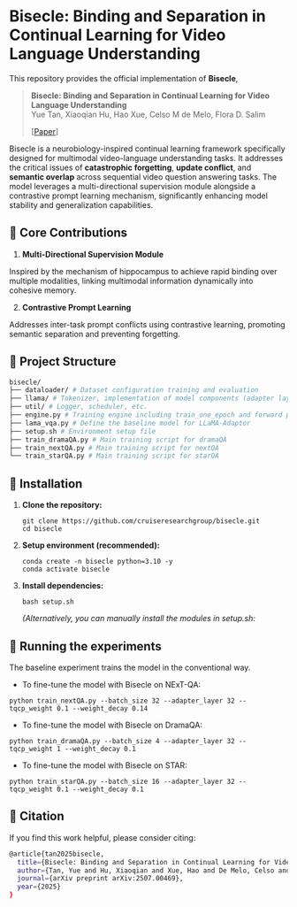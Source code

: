 # Bisecle: Binding and Separation in Continual Learning for Video Language Understanding

This repository provides the official implementation of **Bisecle**,

> **Bisecle: Binding and Separation in Continual Learning for Video Language Understanding**  
> Yue Tan, Xiaoqian Hu, Hao Xue, Celso M de Melo, Flora D. Salim 
> <!-- > **NeurIPS**, 2025   -->
> [[Paper](https://arxiv.org/pdf/2507.00469)]

Bisecle is a neurobiology-inspired continual learning framework specifically designed for multimodal video-language understanding tasks. It addresses the critical issues of **catastrophic forgetting**, **update conflict**, and **semantic overlap** across sequential video question answering tasks. The model leverages a multi-directional supervision module alongside a contrastive prompt learning mechanism, significantly enhancing model stability and generalization capabilities.


## 🧠 Core Contributions
1. **Multi-Directional Supervision Module**

Inspired by the mechanism of hippocampus to achieve rapid binding over multiple modalities, linking multimodal information dynamically into cohesive memory.

2. **Contrastive Prompt Learning**

Addresses inter-task prompt conflicts using contrastive learning, promoting semantic separation and preventing forgetting.



## 📁 Project Structure
```bash
bisecle/
├── dataloader/ # Dataset configuration training and evaluation
├── llama/ # Tokenizer, implementation of model components (adapter layers, prompts, CL modules), model forward pass
├── util/ # Logger, scheduler, etc.
├── engine.py # Training engine including train_one_epoch and forward pass logic
├── lama_vqa.py # Define the baseline model for LLaMA-Adaptor
├── setup.sh # Environment setup file
├── train_dramaQA.py # Main training script for dramaQA
├── train_nextQA.py # Main training script for nextQA
└── train_starQA.py # Main training script for starQA
```

## 🔧 Installation

1. **Clone the repository:**

    ```
    git clone https://github.com/cruiseresearchgroup/bisecle.git
    cd bisecle
    ```

2. **Setup environment (recommended):**

    ```
    conda create -n bisecle python=3.10 -y
    conda activate bisecle
    ```

3. **Install dependencies:**

    ```
    bash setup.sh
    ```

    *(Alternatively, you can manually install the modules in setup.sh:*
    
    
## 🔧 Running the experiments


The baseline experiment trains the model in the conventional way.

* To fine-tune the model with Bisecle on NExT-QA:
```
python train_nextQA.py --batch_size 32 --adapter_layer 32 --tqcp_weight 0.1 --weight_decay 0.14
```
* To fine-tune the model with Bisecle on DramaQA:
```
python train_dramaQA.py --batch_size 4 --adapter_layer 32 --tqcp_weight 1 --weight_decay 0.1
```
* To fine-tune the model with Bisecle on STAR:
```
python train_starQA.py --batch_size 16 --adapter_layer 32 --tqcp_weight 0.1 --weight_decay 0.1
```

## 📝 Citation
If you find this work helpful, please consider citing:
```bash
@article{tan2025bisecle,
  title={Bisecle: Binding and Separation in Continual Learning for Video Language Understanding},
  author={Tan, Yue and Hu, Xiaoqian and Xue, Hao and De Melo, Celso and Salim, Flora D},
  journal={arXiv preprint arXiv:2507.00469},
  year={2025}
}
```